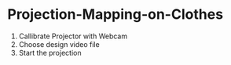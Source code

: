 # Projection-Mapping-on-Clothes

1. Callibrate Projector with Webcam
2. Choose design video file
3. Start the projection

